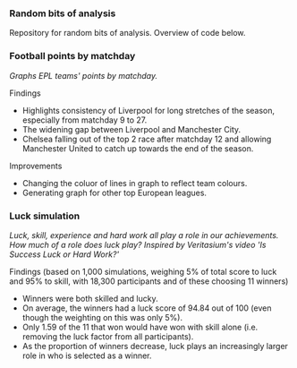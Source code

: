 ### Random bits of analysis

Repository for random bits of analysis. Overview of code below.

### Football points by matchday
*Graphs EPL teams' points by matchday.*

Findings
- Highlights consistency of Liverpool for long stretches of the season, especially from matchday 9 to 27.
- The widening gap between Liverpool and Manchester City.
- Chelsea falling out of the top 2 race after matchday 12 and allowing Manchester United to catch up towards the end of the season.

Improvements
- Changing the coluor of lines in graph to reflect team colours.
- Generating graph for other top European leagues.


### Luck simulation
*Luck, skill, experience and hard work all play a role in our achievements. How much of a role does luck play?*
*Inspired by Veritasium's video 'Is Success Luck or Hard Work?'*

Findings (based on 1,000 simulations, weighing 5% of total score to luck and 95% to skill, with 18,300 participants and of these choosing 11 winners)
- Winners were both skilled and lucky.
- On average, the winners had a luck score of 94.84 out of 100 (even though the weighting on this was only 5%).
- Only 1.59 of the 11 that won would have won with skill alone (i.e. removing the luck factor from all participants).
- As the proportion of winners decrease, luck plays an increasingly larger role in who is selected as a winner.
